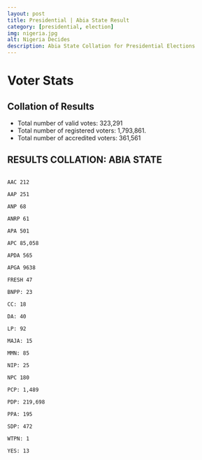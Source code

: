 ```yaml
---
layout: post
title: Presidential | Abia State Result
category: [presidential, election]
img: nigeria.jpg
alt: Nigeria Decides
description: Abia State Collation for Presidential Elections
---
```






# Voter Stats

## Collation of Results 

- Total number of valid votes: 323,291
- Total number of registered voters: 1,793,861. 
- Total number of accredited voters: 361,561


## RESULTS COLLATION: ABIA STATE


```

AAC 212

AAP 251

ANP 68

ANRP 61

APA 501

APC 85,058

APDA 565

APGA 9638

FRESH 47

BNPP: 23

CC: 18

DA: 40

LP: 92

MAJA: 15

MMN: 85

NIP: 25

NPC 180

PCP: 1,489

PDP: 219,698

PPA: 195

SDP: 472

WTPN: 1

YES: 13

```